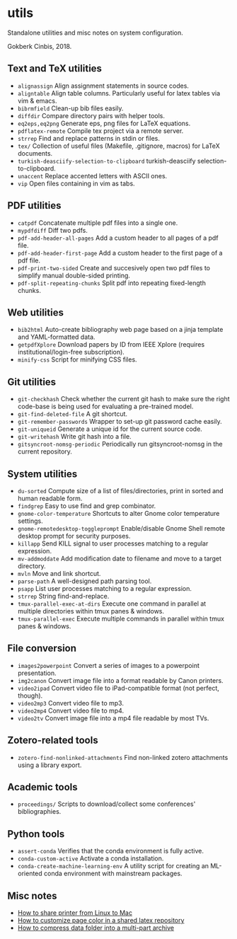 utils
=====

Standalone utilities and misc notes on system configuration.

Gokberk Cinbis, 2018.

## Text and TeX utilities

* `alignassign`                                 Align assignment statements in source codes.
* `aligntable`                                  Align table columns. Particularly useful for latex tables via vim & emacs.
* `bibrmfield`                                  Clean-up bib files easily.
* `diffdir`                                     Compare directory pairs with helper tools.
* `eq2eps,eq2png`                               Generate eps, png files for LaTeX equations.
* `pdflatex-remote`                             Compile tex project via a remote server.
* `strrep`                                      Find and replace patterns in stdin or files.
* `tex/`                                        Collection of useful files (Makefile, .gitignore, macros) for LaTeX documents.
* `turkish-deasciify-selection-to-clipboard`    turkish-deasciify selection-to-clipboard.
* `unaccent`                                    Replace accented letters with ASCII ones.
* `vip`                                         Open files containing <pattern> in vim as tabs.

## PDF utilities

* `catpdf`                                      Concatenate multiple pdf files into a single one.
* `mypdfdiff`                                   Diff two pdfs.
* `pdf-add-header-all-pages`                    Add a custom header to all pages of a pdf file.
* `pdf-add-header-first-page`                   Add a custom header to the first page of a pdf file.
* `pdf-print-two-sided`                         Create and succesively open two pdf files to simplify manual double-sided printing.
* `pdf-split-repeating-chunks`                  Split pdf into repeating fixed-length chunks.

## Web utilities

* `bib2html`                                    Auto-create bibliography web page based on a jinja template and YAML-formatted data.
* `getpdfXplore`                                Download papers by ID from IEEE Xplore (requires institutional/login-free subscription).
* `minify-css`                                  Script for minifying CSS files.

## Git utilities

* `git-checkhash`                               Check whether the current git hash to make sure the right code-base is being used for evaluating a pre-trained model.
* `git-find-deleted-file`                       A git shortcut.
* `git-remember-passwords`                      Wrapper to set-up git password cache easily.
* `git-uniqueid`                                Generate a unique id for the current source code.
* `git-writehash`                               Write git hash into a file.
* `gitsyncroot-nomsg-periodic`                  Periodically run gitsyncroot-nomsg in the current repository.

## System utilities

* `du-sorted`                                   Compute size of a list of files/directories, print in sorted and human readable form.
* `findgrep`                                    Easy to use find and grep combinator.
* `gnome-color-temperature`                     Shortcuts to alter Gnome color temperature settings.
* `gnome-remotedesktop-toggleprompt`            Enable/disable Gnome Shell remote desktop prompt for security purposes.
* `killapp`                                     Send KILL signal to user processes matching to a regular expression.
* `mv-addmoddate`                               Add modification date to filename and move to a target directory.
* `mvln`                                        Move and link shortcut.
* `parse-path`                                  A well-designed path parsing tool.
* `psapp`                                       List user processes matching to a regular expression.
* `strrep`                                      String find-and-replace.
* `tmux-parallel-exec-at-dirs`                  Execute one command in parallel at multiple directories within tmux panes & windows.
* `tmux-parallel-exec`                          Execute multiple commands in parallel within tmux panes & windows.

## File conversion

* `images2powerpoint`                           Convert a series of images to a powerpoint presentation.
* `img2canon`                                   Convert image file into a format readable by Canon printers.
* `video2ipad`                                  Convert video file to iPad-compatible format (not perfect, though).
* `video2mp3`                                   Convert video file to mp3.
* `video2mp4`                                   Convert video file to mp4.
* `video2tv`                                    Convert image file into a mp4 file readable by most TVs.

## Zotero-related tools

* `zotero-find-nonlinked-attachments`           Find non-linked zotero attachments using a library export.

## Academic tools

* `proceedings/`                                Scripts to download/collect some conferences' bibliographies.

## Python tools

* `assert-conda`                                Verifies that the conda environment is fully active.
* `conda-custom-active`                         Activate a conda installation.
* `conda-create-machine-learning-env`           A utility script for creating an ML-oriented conda environment with mainstream packages.

## Misc notes

* [How to share printer from Linux to Mac](notes/LinuxToMacPrinterShare.md) 
* [How to customize page color in a shared latex repository](notes/LatexPageColors.md) 
* [How to compress data folder into a multi-part archive](notes/CompressDataMultipart.md)




